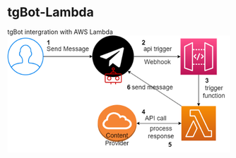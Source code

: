# tgBot-Lambda
tgBot intergration with AWS Lambda
![alt text](https://github.com/polo871209/tgBot-Lambda/blob/main/topology.png?raw=true)
